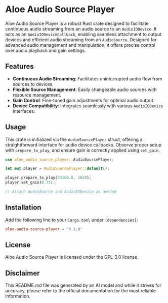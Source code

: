 # Aloe Audio Source Player

Aloe Audio Source Player is a robust Rust crate designed to facilitate continuous audio streaming from an audio source to an `AudioIODevice`. It acts as an `AudioIODeviceCallback`, enabling seamless attachment to output devices and efficient audio streaming from an `AudioSource`. Designed for advanced audio management and manipulation, it offers precise control over audio playback and gain settings.

## Features
- **Continuous Audio Streaming**: Facilitates uninterrupted audio flow from sources to devices.
- **Flexible Source Management**: Easily changeable audio sources with resource management.
- **Gain Control**: Fine-tuned gain adjustments for optimal audio output.
- **Device Compatibility**: Integrates seamlessly with various `AudioIODevice` interfaces.

## Usage
This crate is initialized via the `AudioSourcePlayer` struct, offering a straightforward interface for audio device callbacks. Observe proper setup with `prepare_to_play`, and ensure gain is correctly applied using `set_gain`.

```rust
use aloe_audio_source_player::AudioSourcePlayer;

let mut player = AudioSourcePlayer::default();

player.prepare_to_play(44100.0, 1024);
player.set_gain(0.75);

// Attach AudioSource and AudioIODevice as needed
```

## Installation
Add the following line to your `Cargo.toml` under `[dependencies]`:

```toml
aloe-audio-source-player = "0.1.0"
```

## License
Aloe Audio Source Player is licensed under the GPL-3.0 license.

## Disclaimer
This README.md file was generated by an AI model and while it strives for accuracy, please refer to the official documentation for the most reliable information.